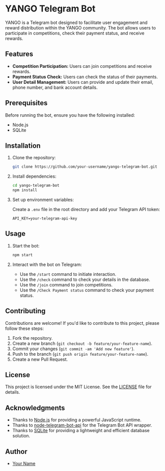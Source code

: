 # YANGO Telegram Bot

YANGO is a Telegram bot designed to facilitate user engagement and reward distribution within the YANGO community. The bot allows users to participate in competitions, check their payment status, and receive rewards.

## Features

- **Competition Participation:** Users can join competitions and receive rewards.
- **Payment Status Check:** Users can check the status of their payments.
- **User Detail Management:** Users can provide and update their email, phone number, and bank account details.

## Prerequisites

Before running the bot, ensure you have the following installed:

- Node.js
- SQLite

## Installation

1. Clone the repository:

    ```bash
    git clone https://github.com/your-username/yango-telegram-bot.git
    ```

2. Install dependencies:

    ```bash
    cd yango-telegram-bot
    npm install
    ```

3. Set up environment variables:

    Create a `.env` file in the root directory and add your Telegram API token:

    ```plaintext
    API_KEY=your-telegram-api-key
    ```

## Usage

1. Start the bot:

    ```bash
    npm start
    ```

2. Interact with the bot on Telegram:

    - Use the `/start` command to initiate interaction.
    - Use the `/check` command to check your details in the database.
    - Use the `/join` command to join competitions.
    - Use the `/Check Payment status` command to check your payment status.

## Contributing

Contributions are welcome! If you'd like to contribute to this project, please follow these steps:

1. Fork the repository.
2. Create a new branch (`git checkout -b feature/your-feature-name`).
3. Commit your changes (`git commit -am 'Add new feature'`).
4. Push to the branch (`git push origin feature/your-feature-name`).
5. Create a new Pull Request.

## License

This project is licensed under the MIT License. See the [LICENSE](LICENSE) file for details.

## Acknowledgments

- Thanks to [Node.js](https://nodejs.org/) for providing a powerful JavaScript runtime.
- Thanks to [node-telegram-bot-api](https://github.com/yagop/node-telegram-bot-api) for the Telegram Bot API wrapper.
- Thanks to [SQLite](https://www.sqlite.org/) for providing a lightweight and efficient database solution.

## Author

- [Your Name](https://github.com/your-username)

